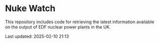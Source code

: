 # Nuke Watch

This repository includes code for retrieving the latest information available on the output of EDF nuclear power plants in the UK.

Last updated: 2025-02-10 21:13